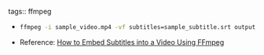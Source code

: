 tags:: ffmpeg

- ```bash
  ffmpeg -i sample_video.mp4 -vf subtitles=sample_subtitle.srt output_video_with_srt.mp4
  ```
- Reference: [How to Embed Subtitles into a Video Using FFmpeg](https://www.baeldung.com/linux/subtitles-ffmpeg)